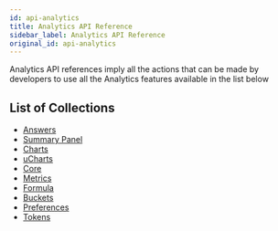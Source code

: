 ```yaml
---
id: api-analytics
title: Analytics API Reference
sidebar_label: Analytics API Reference
original_id: api-analytics
---
```

Analytics API references imply all the actions that can be made by developers to use all the Analytics features available in the list below

## List of Collections

<ul>
  <li><a href="http://bit.ly/2YSEYLe" target="blank">Answers</a></li><a href="http://bit.ly/2YSEYLe" target="blank">
  </a><li><a href="http://bit.ly/2YSEYLe" target="blank" /><a href="http://bit.ly/2Z5SWbG" target="blank">Summary Panel</a></li><a href="http://bit.ly/2Z5SWbG" target="blank">
  </a><li><a href="http://bit.ly/2Z5SWbG" target="blank" /><a href="http://bit.ly/2KzgOwv" target="blank">Charts</a></li><a href="http://bit.ly/2KzgOwv" target="blank">
  </a><li><a href="http://bit.ly/2KzgOwv" target="blank" /><a href="http://bit.ly/2YUR5aF" target="blank">uCharts</a></li><a href="http://bit.ly/2YUR5aF" target="blank">
  </a><li><a href="http://bit.ly/2YUR5aF" target="blank" /><a href="http://bit.ly/302aUJu" target="blank">Core</a></li><a href="http://bit.ly/302aUJu" target="blank">
  </a><li><a href="http://bit.ly/302aUJu" target="blank" /><a href="http://bit.ly/2Z4PqtW" target="blank">Metrics</a></li><a href="http://bit.ly/2Z4PqtW" target="blank">
  </a><li><a href="http://bit.ly/2Z4PqtW" target="blank" /><a href="http://bit.ly/2Z2VGCA" target="blank">Formula</a></li><a href="http://bit.ly/2Z2VGCA" target="blank">
  </a><li><a href="http://bit.ly/2Z2VGCA" target="blank" /><a href="http://bit.ly/2OY7syq" target="blank">Buckets</a></li><a href="http://bit.ly/2OY7syq" target="blank">
  </a><li><a href="http://bit.ly/2OY7syq" target="blank" /><a href="http://bit.ly/2OUhpwT" target="blank">Preferences</a></li><a href="http://bit.ly/2OUhpwT" target="blank">
  </a><li><a href="http://bit.ly/2OUhpwT" target="blank" /><a href="http://bit.ly/2TxhzsP" target="blank">Tokens</a></li><a href="http://bit.ly/2TxhzsP" target="blank">
</a></ul><a href="http://bit.ly/2TxhzsP" target="blank">
</a>